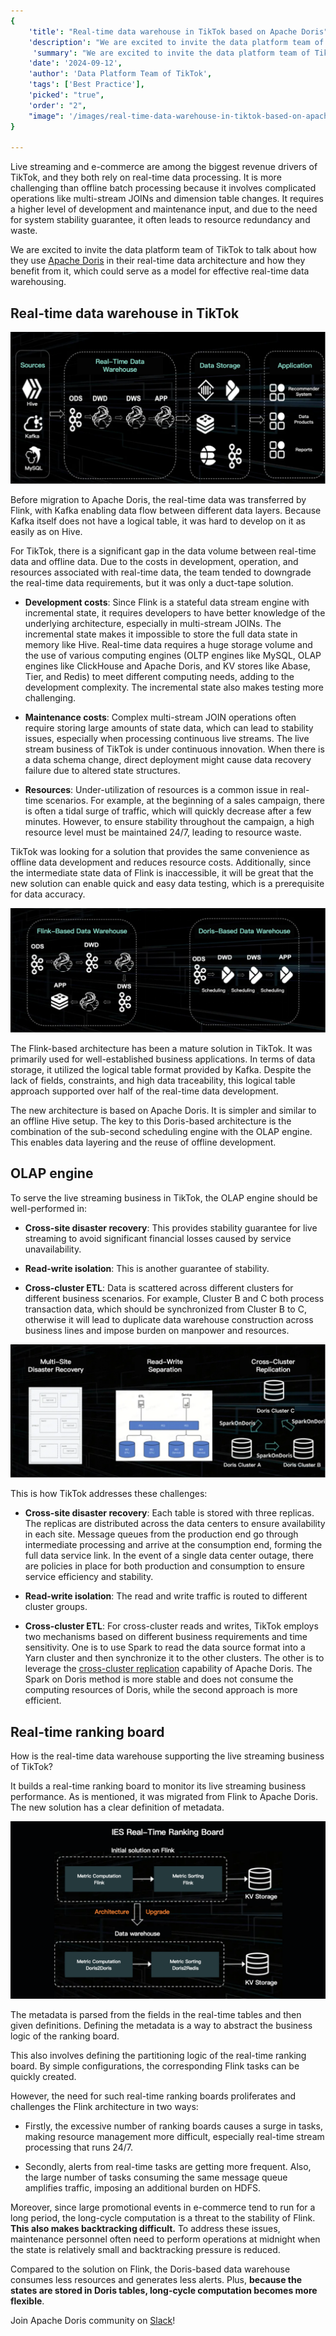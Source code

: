 ```yaml
---
{
    'title': "Real-time data warehouse in TikTok based on Apache Doris",
    'description': "We are excited to invite the data platform team of TikTok to talk about how they use Apache Doris in their real-time data architecture and how they benefit from it, which could serve as a model for effective real-time data warehousing.",
     'summary': "We are excited to invite the data platform team of TikTok to talk about how they use Apache Doris in their real-time data architecture and how they benefit from it, which could serve as a model for effective real-time data warehousing.",
    'date': '2024-09-12',
    'author': 'Data Platform Team of TikTok',
    'tags': ['Best Practice'],
    'picked': "true",
    'order': "2",
    "image": '/images/real-time-data-warehouse-in-tiktok-based-on-apache-doris.png'
}

---
```


<!-- 
Licensed to the Apache Software Foundation (ASF) under one
or more contributor license agreements.  See the NOTICE file
distributed with this work for additional information
regarding copyright ownership.  The ASF licenses this file
to you under the Apache License, Version 2.0 (the
"License"); you may not use this file except in compliance
with the License.  You may obtain a copy of the License at

  http://www.apache.org/licenses/LICENSE-2.0

Unless required by applicable law or agreed to in writing,
software distributed under the License is distributed on an
"AS IS" BASIS, WITHOUT WARRANTIES OR CONDITIONS OF ANY
KIND, either express or implied.  See the License for the
specific language governing permissions and limitations
under the License.
-->


Live streaming and e-commerce are among the biggest revenue drivers of TikTok, and they both rely on real-time data processing. It is more challenging than offline batch processing because it involves complicated operations like multi-stream JOINs and dimension table changes. It requires a higher level of development and maintenance input, and due to the need for system stability guarantee, it often leads to resource redundancy and waste. 

We are excited to invite the data platform team of TikTok to talk about how they use [Apache Doris](https://doris.apache.org) in their real-time data architecture and how they benefit from it, which could serve as a model for effective real-time data warehousing.

## Real-time data warehouse in TikTok

![Real-time data warehouse in TikTok](/images/real-time-data-warehouse-in-TikTok.PNG)

Before migration to Apache Doris, the real-time data was transferred by Flink, with Kafka enabling data flow between different data layers. Because Kafka itself does not have a logical table, it was hard to develop on it as easily as on Hive.

For TikTok, there is a significant gap in the data volume between real-time data and offline data. Due to the costs in development, operation, and resources associated with real-time data, the team tended to downgrade the real-time data requirements, but it was only a duct-tape solution.

- **Development costs**: Since Flink is a stateful data stream engine with incremental state, it requires developers to have better knowledge of the underlying architecture, especially in multi-stream JOINs. The incremental state makes it impossible to store the full data state in memory like Hive. Real-time data requires a huge storage volume and the use of various computing engines (OLTP engines like MySQL, OLAP engines like ClickHouse and Apache Doris, and KV stores like Abase, Tier, and Redis) to meet different computing needs, adding to the development complexity. The incremental state also makes testing more challenging.

- **Maintenance costs**: Complex multi-stream JOIN operations often require storing large amounts of state data, which can lead to stability issues, especially when processing continuous live streams. The live stream business of TikTok is under continuous innovation. When there is a data schema change, direct deployment might cause data recovery failure due to altered state structures.

- **Resources**: Under-utilization of resources is a common issue in real-time scenarios. For example, at the beginning of a sales campaign, there is often a tidal surge of traffic, which will quickly decrease after a few minutes. However, to ensure stability throughout the campaign, a high resource level must be maintained 24/7, leading to resource waste.

TikTok was looking for a solution that provides the same convenience as offline data development and reduces resource costs. Additionally, since the intermediate state data of Flink is inaccessible, it will be great that the new solution can enable quick and easy data testing, which is a prerequisite for data accuracy.

![Real-time data warehouse in TikTok](/images/real-time-data-warehouse-in-TikTok-2.PNG)

The Flink-based architecture has been a mature solution in TikTok. It was primarily used for well-established business applications. In terms of data storage, it utilized the logical table format provided by Kafka. Despite the lack of fields, constraints, and high data traceability, this logical table approach supported over half of the real-time data development.

The new architecture is based on Apache Doris. It is simpler and similar to an offline Hive setup. The key to this Doris-based architecture is the combination of the sub-second scheduling engine with the OLAP engine. This enables data layering and the reuse of offline development.

## OLAP engine

To serve the live streaming business in TikTok, the OLAP engine should be well-performed in:

- **Cross-site disaster recovery**: This provides stability guarantee for live streaming to avoid significant financial losses caused by service unavailability. 

- **Read-write isolation**: This is another guarantee of stability. 

- **Cross-cluster ETL**: Data is scattered across different clusters for different business scenarios. For example, Cluster B and C both process transaction data, which should be synchronized from Cluster B to C, otherwise it will lead to duplicate data warehouse construction across business lines and impose burden on manpower and resources. 

![OLAP engine](/images/OLAP-engine.PNG)

This is how TikTok addresses these challenges:

- **Cross-site disaster recovery**: Each table is stored with three replicas. The replicas are distributed across the data centers to ensure availability in each site. Message queues from the production end go through intermediate processing and arrive at the consumption end, forming the full data service link. In the event of a single data center outage, there are policies in place for both production and consumption to ensure service efficiency and stability.

- **Read-write isolation**: The read and write traffic is routed to different cluster groups.

- **Cross-cluster ETL**: For cross-cluster reads and writes, TikTok employs two mechanisms based on different business requirements and time sensitivity. One is to use Spark to read the data source format into a Yarn cluster and then synchronize it to the other clusters. The other is to leverage the [cross-cluster replication](https://doris.apache.org/docs/admin-manual/data-admin/ccr) capability of Apache Doris. The Spark on Doris method is more stable and does not consume the computing resources of Doris, while the second approach is more efficient.

## Real-time ranking board

How is the real-time data warehouse supporting the live streaming business of TikTok?

It builds a real-time ranking board to monitor its live streaming business performance. As is mentioned, it was migrated from Flink to Apache Doris. The new solution has a clear definition of metadata.

![Real-time ranking board](/images/real-time-ranking-board.png)

The metadata is parsed from the fields in the real-time tables and then given definitions. Defining the metadata is a way to abstract the business logic of the ranking board.

This also involves defining the partitioning logic of the real-time ranking board. By simple configurations, the corresponding Flink tasks can be quickly created.

However, the need for such real-time ranking boards proliferates and challenges the Flink architecture in two ways:

- Firstly, the excessive number of ranking boards causes a surge in tasks, making resource management more difficult, especially real-time stream processing that runs 24/7.

- Secondly, alerts from real-time tasks are getting more frequent. Also, the large number of tasks consuming the same message queue amplifies traffic, imposing an additional burden on HDFS.

Moreover, since large promotional events in e-commerce tend to run for a long period, the long-cycle computation is a threat to the stability of Flink. **This also makes backtracking difficult.** To address these issues, maintenance personnel often need to perform operations at midnight when the state is relatively small and backtracking pressure is reduced.

Compared to the solution on Flink, the Doris-based data warehouse consumes less resources and generates less alerts. Plus, **because the states are stored in Doris tables, long-cycle computation becomes more flexible**.

Join Apache Doris community on [Slack](https://join.slack.com/t/apachedoriscommunity/shared_invite/zt-2gmq5o30h-455W226d79zP3L96ZhXIoQ)!